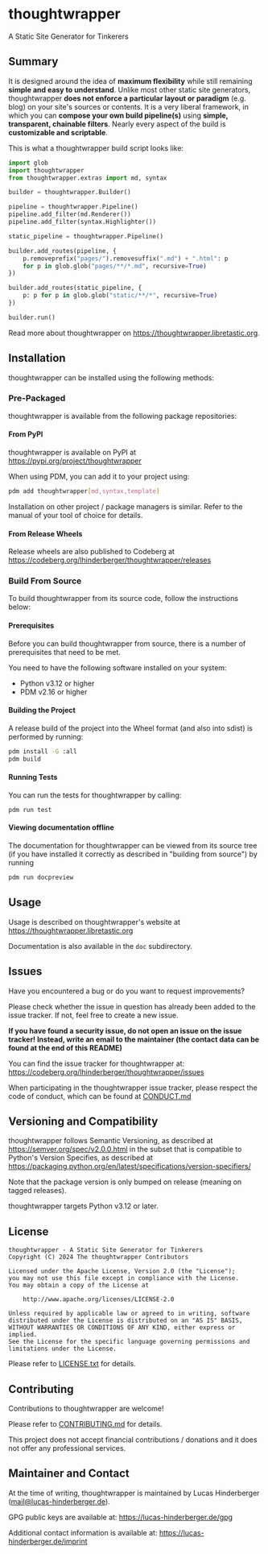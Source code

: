 <!--
For the avoidance of doubt, the information in this comment block applies to
this README file only.

Copyright (C) 2024 Lucas Hinderberger
SPDX-License-Identifier: Apache-2.0

Licensed under the Apache License, Version 2.0 (the "License");
you may not use this file except in compliance with the License.
You may obtain a copy of the License at

    http://www.apache.org/licenses/LICENSE-2.0

Unless required by applicable law or agreed to in writing, software
distributed under the License is distributed on an "AS IS" BASIS,
WITHOUT WARRANTIES OR CONDITIONS OF ANY KIND, either express or implied.
See the License for the specific language governing permissions and
limitations under the License.
-->

# thoughtwrapper
A Static Site Generator for Tinkerers

## Summary
It is designed around the idea of **maximum flexibility** while still remaining
**simple and easy to understand**. Unlike most other static site generators,
thoughtwrapper **does not enforce a particular layout or paradigm** (e.g. blog)
on your site's sources or contents. It is a very liberal framework, in which
you can **compose your own build pipeline(s)** using **simple, transparent,
chainable filters**. Nearly every aspect of the build is **customizable and
scriptable**.

This is what a thoughtwrapper build script looks like:

```python
import glob
import thoughtwrapper
from thoughtwrapper.extras import md, syntax

builder = thoughtwrapper.Builder()

pipeline = thoughtwrapper.Pipeline()
pipeline.add_filter(md.Renderer())
pipeline.add_filter(syntax.Highlighter())

static_pipeline = thoughtwrapper.Pipeline()

builder.add_routes(pipeline, {
    p.removeprefix("pages/").removesuffix(".md") + ".html": p
    for p in glob.glob("pages/**/*.md", recursive=True)
})

builder.add_routes(static_pipeline, {
    p: p for p in glob.glob("static/**/*", recursive=True)
})

builder.run()
```

Read more about thoughtwrapper on <https://thoughtwrapper.libretastic.org>.


## Installation
thoughtwrapper can be installed using the following methods:

### Pre-Packaged
thoughtwrapper is available from the following package repositories:

#### From PyPI
thoughtwrapper is available on PyPI at
<https://pypi.org/project/thoughtwrapper>

When using PDM, you can add it to your project using:

```bash
pdm add thoughtwrapper[md,syntax,template]
```

Installation on other project / package managers is similar. Refer to the
manual of your tool of choice for details.

#### From Release Wheels
Release wheels are also published to Codeberg at
<https://codeberg.org/lhinderberger/thoughtwrapper/releases>

### Build From Source
To build thoughtwrapper from its source code, follow the instructions below:

#### Prerequisites
Before you can build thoughtwrapper from source, there is a number of
prerequisites that need to be met.

You need to have the following software installed on your system:

- Python v3.12 or higher
- PDM v2.16 or higher

#### Building the Project
A release build of the project into the Wheel format (and also into sdist) is
performed by running:

```bash
pdm install -G :all
pdm build
```

#### Running Tests
You can run the tests for thoughtwrapper by calling:

```
pdm run test
```

#### Viewing documentation offline
The documentation for thoughtwrapper can be viewed from its source tree (if
you have installed it correctly as described in "building from source") by
running

```bash
pdm run docpreview
```


## Usage
Usage is described on thoughtwrapper's website at
<https://thoughtwrapper.libretastic.org>

Documentation is also available in the `doc` subdirectory.


## Issues
Have you encountered a bug or do you want to request improvements?

Please check whether the issue in question has already been added to the issue
tracker. If not, feel free to create a new issue.

**If you have found a security issue, do not open an issue on the issue
tracker! Instead, write an email to the maintainer (the contact data can be
found at the end of this README)**

You can find the issue tracker for thoughtwrapper at:
<https://codeberg.org/lhinderberger/thoughtwrapper/issues>

When participating in the thoughtwrapper issue tracker, please respect the code
of conduct, which can be found at [CONDUCT.md](./CONDUCT.md)


## Versioning and Compatibility
thoughtwrapper follows Semantic Versioning, as described at
<https://semver.org/spec/v2.0.0.html>
in the subset that is compatible to Python's Version Specifies, as described at
<https://packaging.python.org/en/latest/specifications/version-specifiers/>

Note that the package version is only bumped on release (meaning on tagged
releases).

thoughtwrapper targets Python v3.12 or later.


## License
<!-- REUSE-IgnoreStart -->
```
thoughtwrapper - A Static Site Generator for Tinkerers
Copyright (C) 2024 The thoughtwrapper Contributors

Licensed under the Apache License, Version 2.0 (the "License");
you may not use this file except in compliance with the License.
You may obtain a copy of the License at

    http://www.apache.org/licenses/LICENSE-2.0

Unless required by applicable law or agreed to in writing, software
distributed under the License is distributed on an "AS IS" BASIS,
WITHOUT WARRANTIES OR CONDITIONS OF ANY KIND, either express or implied.
See the License for the specific language governing permissions and
limitations under the License.
```
<!-- REUSE-IgnoreEnd -->

Please refer to [LICENSE.txt](./LICENSE.txt) for details.


## Contributing
Contributions to thoughtwrapper are welcome!

Please refer to [CONTRIBUTING.md](./CONTRIBUTING.md) for details.

This project does not accept financial contributions / donations and it does
not offer any professional services.


## Maintainer and Contact
At the time of writing, thoughtwrapper is maintained by
Lucas Hinderberger (mail@lucas-hinderberger.de).

GPG public keys are available at:
<https://lucas-hinderberger.de/gpg>

Additional contact information is available at:
<https://lucas-hinderberger.de/imprint>
